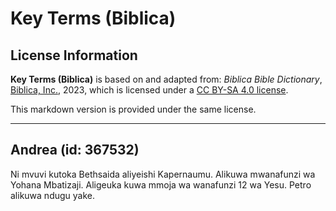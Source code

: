 # Key Terms (Biblica)

## License Information

**Key Terms (Biblica)** is based on and adapted from: _Biblica Bible Dictionary_, [Biblica, Inc.](https://www.biblica.com/), 2023, which is licensed under a [CC BY-SA 4.0 license](https://creativecommons.org/licenses/by-sa/4.0/legalcode.en).

This markdown version is provided under the same license.



--------------------------------

## Andrea (id: 367532)

Ni mvuvi kutoka Bethsaida aliyeishi Kapernaumu. Alikuwa mwanafunzi wa Yohana Mbatizaji. Aligeuka kuwa mmoja wa wanafunzi 12 wa Yesu. Petro alikuwa ndugu yake.


